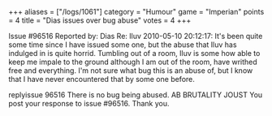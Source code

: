 +++
aliases = ["/logs/1061"]
category = "Humour"
game = "Imperian"
points = 4
title = "Dias issues over bug abuse"
votes = 4
+++

Issue #96516 Reported by: Dias Re: Iluv 2010-05-10 20:12:17: 
It's been quite some time since I have issued some one, but the abuse that Iluv
has indulged in is quite horrid. Tumbling out of a room, Iluv is some how able 
to keep me impale to the ground although I am out of the room, have writhed 
free and everything. I'm not sure what bug this is an abuse of, but I know that
I have never encountered that by some one before.

replyissue 96516 There is no bug being abused. AB BRUTALITY JOUST
You post your response to issue #96516. Thank you.